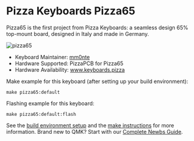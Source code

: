# Pizza Keyboards Pizza65

Pizza65 is the first project from Pizza Keyboards: a seamless design 65% top-mount board, designed in Italy and made in Germany.

![pizza65](https://imgur.com/VxRVrK9)

* Keyboard Maintainer: [mm0nte](https://github.com/mm0nte)
* Hardware Supported: PizzaPCB for Pizza65
* Hardware Availability: www.keyboards.pizza

Make example for this keyboard (after setting up your build environment):

    make pizza65:default

Flashing example for this keyboard:

    make pizza65:default:flash

See the [build environment setup](https://docs.qmk.fm/#/getting_started_build_tools) and the [make instructions](https://docs.qmk.fm/#/getting_started_make_guide) for more information. Brand new to QMK? Start with our [Complete Newbs Guide](https://docs.qmk.fm/#/newbs).
